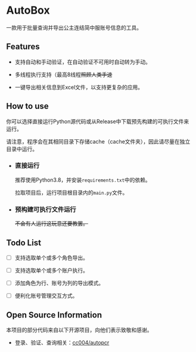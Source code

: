 # AutoBox


一款用于批量查询并导出公主连结简中服账号信息的工具。

## Features

- 支持自动和手动验证，在自动验证不可用时自动转为手动。
  
- 多线程执行支持（最高8线程~~照顾人类手速~~
  
- 一键导出相关信息到Excel文件，以支持更复杂的应用。
  

## How to use

你可以选择直接运行Python源代码或从Release中下载预先构建的可执行文件来运行。

请注意，程序会在其相同目录下存储cache（cache文件夹），因此请尽量在独立目录中运行。

- ### 直接运行
  
  推荐使用Python3.8，并安装`requirements.txt`中的依赖。
  
  拉取项目后，运行项目根目录内的`main.py`文件。
  
- ### 预构建可执行文件运行
  
  ~~不会有人运行这玩意还要教罢。~~
  

## Todo List

- [ ] 支持选取单个或多个角色导出。
  
- [ ] 支持选取单个或多个账户执行。
  
- [ ] 添加角色为行、账号为列的导出模式。
  
- [ ] 便利化账号管理交互方式。
  

## Open Source Information

本项目的部分代码来自以下开源项目，向他们表示致敬和感谢。

- 登录、验证、查询相关：[cc004/autopcr](https://github.com/cc004/autopcr)
